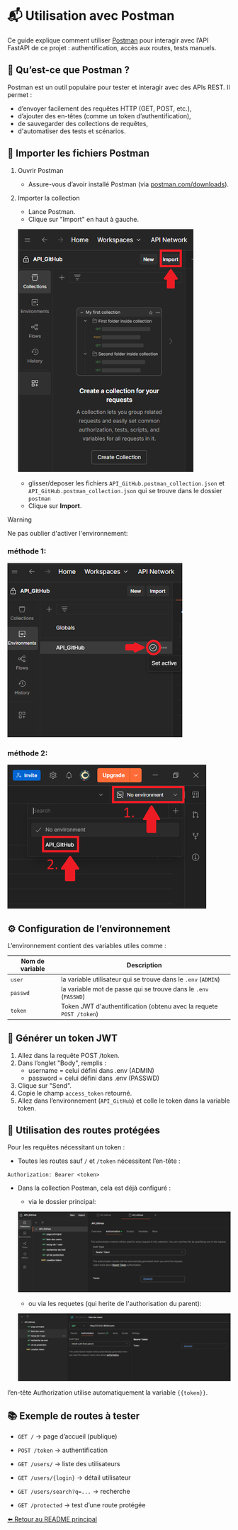 # 📬 Utilisation avec Postman

Ce guide explique comment utiliser [Postman](https://www.postman.com/) pour interagir avec l’API FastAPI de ce projet : authentification, accès aux routes, tests manuels.

## 🧾 Qu’est-ce que Postman ?
Postman est un outil populaire pour tester et interagir avec des APIs REST. Il permet :

* d’envoyer facilement des requêtes HTTP (GET, POST, etc.),
* d’ajouter des en-têtes (comme un token d’authentification),
* de sauvegarder des collections de requêtes,
* d'automatiser des tests et scénarios.

## 📁 Importer les fichiers Postman

1. Ouvrir Postman
    * Assure-vous d’avoir installé Postman (via [postman.com/downloads](https://www.postman.com/downloads/)).

2. Importer la collection
    * Lance Postman.
    * Clique sur "Import" en haut à gauche.
   
    ![import](../images/import.PNG)
    * glisser/deposer les fichiers `API_GitHub.postman_collection.json` et `API_GitHub.postman_collection.json` qui se trouve dans le dossier `postman` 
    * Clique sur **Import**.

>[!WARNING]
>Ne pas oublier d'activer l'environnement:

### méthode 1:

![methode1](../images/methode1.PNG)

### méthode 2:

![methode2](../images/methode2.PNG)

## ⚙️ Configuration de l’environnement

L’environnement contient des variables utiles comme :

|Nom de variable|Description|
|---|---|
|`user`|la variable utilisateur qui se trouve dans le `.env` (`ADMIN`)|
|`passwd`| la variable mot de passe qui se trouve dans le `.env` (`PASSWD`)|
|`token`|Token JWT d'authentification (obtenu avec la requete `POST /token`)|

## 🔐 Générer un token JWT

1. Allez dans la requête POST /token.
2. Dans l’onglet "Body", remplis :
    * username = celui défini dans .env (ADMIN)
    * password = celui défini dans .env (PASSWD)
3. Clique sur "Send".
4. Copie le champ `access_token` retourné.
5. Allez dans l’environnement (`API_GitHub`) et colle le token dans la variable token.

## 🚀 Utilisation des routes protégées
Pour les requêtes nécessitant un token :

* Toutes les routes sauf `/` et `/token` nécessitent l’en-tête :

```http
Authorization: Bearer <token>
```

* Dans la collection Postman, cela est déjà configuré :

    * via le dossier principal:

    ![bearer_token1](../images/bearer_token1.PNG)

    * ou via les requetes (qui herite de l'authorisation du parent): 

    ![bearer_token1](../images/bearer_token2.PNG)


l’en-tête Authorization utilise automatiquement la variable `{{token}}`.

## 📚 Exemple de routes à tester

* `GET /` → page d’accueil (publique)

* `POST /token` → authentification

* `GET /users/` → liste des utilisateurs

* `GET /users/{login}` → détail utilisateur

* `GET /users/search?q=...` → recherche

* `GET /protected` → test d’une route protégée

[⬅️ Retour au README principal](../README.md)
